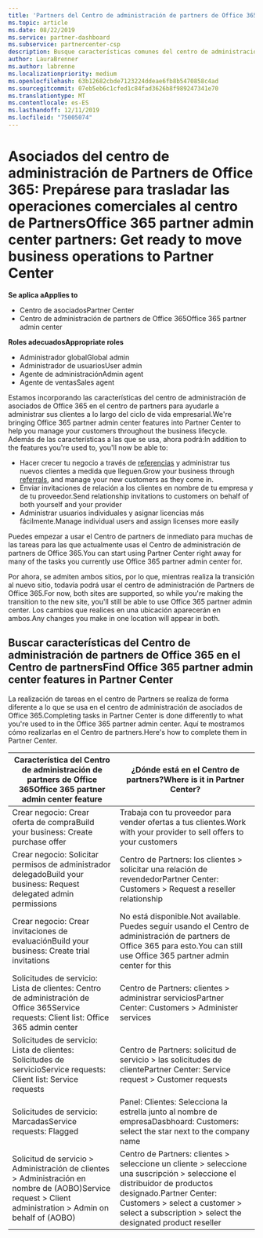 ```yaml
---
title: 'Partners del Centro de administración de partners de Office 365: vuestras operaciones empresariales se van a trasladar al Centro de partners| Centro de partners'
ms.topic: article
ms.date: 08/22/2019
ms.service: partner-dashboard
ms.subservice: partnercenter-csp
description: Busque características comunes del centro de administración de asociados de Office 365, como la creación de solicitudes de servicio y de negocio, después de migrar al centro de Partners.
author: LauraBrenner
ms.author: labrenne
ms.localizationpriority: medium
ms.openlocfilehash: 63b12682cbde7123224ddeae6fb8b5470858c4ad
ms.sourcegitcommit: 07eb5eb6c1cfed1c84fad3626b8f989247341e70
ms.translationtype: MT
ms.contentlocale: es-ES
ms.lasthandoff: 12/11/2019
ms.locfileid: "75005074"
---
```

# <a name="office-365-partner-admin-center-partners-get-ready-to-move-business-operations-to-partner-center"></a><span data-ttu-id="503e2-103">Asociados del centro de administración de Partners de Office 365: Prepárese para trasladar las operaciones comerciales al centro de Partners</span><span class="sxs-lookup"><span data-stu-id="503e2-103">Office 365 partner admin center partners: Get ready to move business operations to Partner Center</span></span>

<span data-ttu-id="503e2-104">**Se aplica a**</span><span class="sxs-lookup"><span data-stu-id="503e2-104">**Applies to**</span></span> 

- <span data-ttu-id="503e2-105">Centro de asociados</span><span class="sxs-lookup"><span data-stu-id="503e2-105">Partner Center</span></span>
- <span data-ttu-id="503e2-106">Centro de administración de partners de Office 365</span><span class="sxs-lookup"><span data-stu-id="503e2-106">Office 365 partner admin center</span></span>

<span data-ttu-id="503e2-107">**Roles adecuados**</span><span class="sxs-lookup"><span data-stu-id="503e2-107">**Appropriate roles**</span></span>
-   <span data-ttu-id="503e2-108">Administrador global</span><span class="sxs-lookup"><span data-stu-id="503e2-108">Global admin</span></span>
-   <span data-ttu-id="503e2-109">Administrador de usuarios</span><span class="sxs-lookup"><span data-stu-id="503e2-109">User admin</span></span>
-   <span data-ttu-id="503e2-110">Agente de administración</span><span class="sxs-lookup"><span data-stu-id="503e2-110">Admin agent</span></span>
-   <span data-ttu-id="503e2-111">Agente de ventas</span><span class="sxs-lookup"><span data-stu-id="503e2-111">Sales agent</span></span>

<span data-ttu-id="503e2-112">Estamos incorporando las características del centro de administración de asociados de Office 365 en el centro de partners para ayudarle a administrar sus clientes a lo largo del ciclo de vida empresarial.</span><span class="sxs-lookup"><span data-stu-id="503e2-112">We're bringing Office 365 partner admin center features into Partner Center to help you manage your customers throughout the business lifecycle.</span></span> <span data-ttu-id="503e2-113">Además de las características a las que se usa, ahora podrá:</span><span class="sxs-lookup"><span data-stu-id="503e2-113">In addition to the features you're used to, you'll now be able to:</span></span> 

*  <span data-ttu-id="503e2-114">Hacer crecer tu negocio a través de [referencias](referrals.md) y administrar tus nuevos clientes a medida que lleguen.</span><span class="sxs-lookup"><span data-stu-id="503e2-114">Grow your business through [referrals](referrals.md), and manage your new customers as they come in.</span></span>
*  <span data-ttu-id="503e2-115">Enviar invitaciones de relación a los clientes en nombre de tu empresa y de tu proveedor.</span><span class="sxs-lookup"><span data-stu-id="503e2-115">Send relationship invitations to customers on behalf of both yourself and your provider</span></span>
*  <span data-ttu-id="503e2-116">Administrar usuarios individuales y asignar licencias más fácilmente.</span><span class="sxs-lookup"><span data-stu-id="503e2-116">Manage individual users and assign licenses more easily</span></span>

<span data-ttu-id="503e2-117">Puedes empezar a usar el Centro de partners de inmediato para muchas de las tareas para las que actualmente usas el Centro de administración de partners de Office 365.</span><span class="sxs-lookup"><span data-stu-id="503e2-117">You can start using Partner Center right away for many of the tasks you currently use Office 365 partner admin center for.</span></span> 

<span data-ttu-id="503e2-118">Por ahora, se admiten ambos sitios, por lo que, mientras realiza la transición al nuevo sitio, todavía podrá usar el centro de administración de Partners de Office 365.</span><span class="sxs-lookup"><span data-stu-id="503e2-118">For now, both sites are supported, so while you're making the transition to the new site, you'll still be able to use Office 365 partner admin center.</span></span> <span data-ttu-id="503e2-119">Los cambios que realices en una ubicación aparecerán en ambos.</span><span class="sxs-lookup"><span data-stu-id="503e2-119">Any changes you make in one location will appear in both.</span></span>

## <a name="find-office-365-partner-admin-center-features-in-partner-center"></a><span data-ttu-id="503e2-120">Buscar características del Centro de administración de partners de Office 365 en el Centro de partners</span><span class="sxs-lookup"><span data-stu-id="503e2-120">Find Office 365 partner admin center features in Partner Center</span></span>

<span data-ttu-id="503e2-121">La realización de tareas en el centro de Partners se realiza de forma diferente a lo que se usa en el centro de administración de asociados de Office 365.</span><span class="sxs-lookup"><span data-stu-id="503e2-121">Completing tasks in Partner Center is done differently to what you're used to in the Office 365 partner admin center.</span></span> <span data-ttu-id="503e2-122">Aquí te mostramos cómo realizarlas en el Centro de partners.</span><span class="sxs-lookup"><span data-stu-id="503e2-122">Here's how to complete them in Partner Center.</span></span>

| <span data-ttu-id="503e2-123">Característica del Centro de administración de partners de Office 365</span><span class="sxs-lookup"><span data-stu-id="503e2-123">Office 365 partner admin center feature</span></span>                       | <span data-ttu-id="503e2-124">¿Dónde está en el Centro de partners?</span><span class="sxs-lookup"><span data-stu-id="503e2-124">Where is it in Partner Center?</span></span> | 
|   -----------------------------------------------  | -------------- |
| <span data-ttu-id="503e2-125">Crear negocio: Crear oferta de compra</span><span class="sxs-lookup"><span data-stu-id="503e2-125">Build your business: Create purchase offer</span></span> | <span data-ttu-id="503e2-126">Trabaja con tu proveedor para vender ofertas a tus clientes.</span><span class="sxs-lookup"><span data-stu-id="503e2-126">Work with your provider to sell offers to your customers</span></span> |
| <span data-ttu-id="503e2-127">Crear negocio: Solicitar permisos de administrador delegado</span><span class="sxs-lookup"><span data-stu-id="503e2-127">Build your business: Request delegated admin permissions</span></span> | <span data-ttu-id="503e2-128">Centro de Partners: los clientes > solicitar una relación de revendedor</span><span class="sxs-lookup"><span data-stu-id="503e2-128">Partner Center: Customers > Request a reseller relationship</span></span> |
| <span data-ttu-id="503e2-129">Crear negocio: Crear invitaciones de evaluación</span><span class="sxs-lookup"><span data-stu-id="503e2-129">Build your business: Create trial invitations</span></span> | <span data-ttu-id="503e2-130">No está disponible.</span><span class="sxs-lookup"><span data-stu-id="503e2-130">Not available.</span></span> <span data-ttu-id="503e2-131">Puedes seguir usando el Centro de administración de partners de Office 365 para esto.</span><span class="sxs-lookup"><span data-stu-id="503e2-131">You can still use Office 365 partner admin center for this</span></span> |
| <span data-ttu-id="503e2-132">Solicitudes de servicio: Lista de clientes: Centro de administración de Office 365</span><span class="sxs-lookup"><span data-stu-id="503e2-132">Service requests: Client list: Office 365 admin center</span></span> | <span data-ttu-id="503e2-133">Centro de Partners: clientes > administrar servicios</span><span class="sxs-lookup"><span data-stu-id="503e2-133">Partner Center: Customers > Administer services</span></span> |
| <span data-ttu-id="503e2-134">Solicitudes de servicio: Lista de clientes: Solicitudes de servicio</span><span class="sxs-lookup"><span data-stu-id="503e2-134">Service requests: Client list: Service requests</span></span> | <span data-ttu-id="503e2-135">Centro de Partners: solicitud de servicio > las solicitudes de cliente</span><span class="sxs-lookup"><span data-stu-id="503e2-135">Partner Center: Service request > Customer requests</span></span> |
| <span data-ttu-id="503e2-136">Solicitudes de servicio: Marcadas</span><span class="sxs-lookup"><span data-stu-id="503e2-136">Service requests: Flagged</span></span> | <span data-ttu-id="503e2-137">Panel: Clientes: Selecciona la estrella junto al nombre de empresa</span><span class="sxs-lookup"><span data-stu-id="503e2-137">Dasbhoard: Customers: select the star next to the company name</span></span> |
| <span data-ttu-id="503e2-138">Solicitud de servicio > Administración de clientes > Administración en nombre de (AOBO)</span><span class="sxs-lookup"><span data-stu-id="503e2-138">Service request > Client administration > Admin on behalf of (AOBO)</span></span> | <span data-ttu-id="503e2-139">Centro de Partners: clientes > seleccione un cliente > seleccione una suscripción > seleccione el distribuidor de productos designado.</span><span class="sxs-lookup"><span data-stu-id="503e2-139">Partner Center: Customers > select a customer > select a subscription > select the designated product reseller</span></span> |

